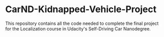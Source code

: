 # CarND-Kidnapped-Vehicle-Project
This repository contains all the code needed to complete the final project for the Localization course in Udacity's Self-Driving Car Nanodegree.
